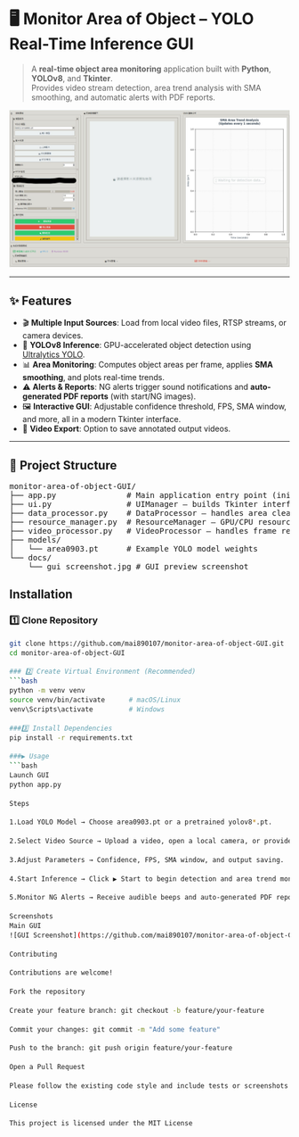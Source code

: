 # 🖥️ Monitor Area of Object – YOLO Real-Time Inference GUI

> A **real-time object area monitoring** application built with **Python**, **YOLOv8**, and **Tkinter**.  
> Provides video stream detection, area trend analysis with SMA smoothing, and automatic alerts with PDF reports.

![GUI Screenshot](https://github.com/mai890107/monitor-area-of-object-GUI/raw/main/docs/gui%20screenshot.jpg)

---

## ✨ Features

- 🎬 **Multiple Input Sources**: Load from local video files, RTSP streams, or camera devices.  
- 🤖 **YOLOv8 Inference**: GPU-accelerated object detection using [Ultralytics YOLO](https://github.com/ultralytics/ultralytics).  
- 📊 **Area Monitoring**: Computes object areas per frame, applies **SMA smoothing**, and plots real-time trends.  
- ⚠ **Alerts & Reports**: NG alerts trigger sound notifications and **auto-generated PDF reports** (with start/NG images).  
- 🖼 **Interactive GUI**: Adjustable confidence threshold, FPS, SMA window, and more, all in a modern Tkinter interface.  
- 💾 **Video Export**: Option to save annotated output videos.

---

## 📂 Project Structure
<pre>
monitor-area-of-object-GUI/
├── app.py               # Main application entry point (initializes YOLOInferenceApp)
├── ui.py                # UIManager – builds Tkinter interface and layouts
├── data_processor.py    # DataProcessor – handles area cleaning, trend checks, NG detection
├── resource_manager.py  # ResourceManager – GPU/CPU resource handling and cleanup
├── video_processor.py   # VideoProcessor – handles frame reading, YOLO inference, and plotting
├── models/
│   └── area0903.pt      # Example YOLO model weights
└── docs/
    └── gui screenshot.jpg # GUI preview screenshot
</pre>




##  Installation

### 1️⃣ Clone Repository
```bash
git clone https://github.com/mai890107/monitor-area-of-object-GUI.git
cd monitor-area-of-object-GUI

### 2️⃣ Create Virtual Environment (Recommended)
```bash
python -m venv venv
source venv/bin/activate      # macOS/Linux
venv\Scripts\activate         # Windows

###3️⃣ Install Dependencies
pip install -r requirements.txt

###▶ Usage
```bash
Launch GUI
python app.py

Steps

1.Load YOLO Model → Choose area0903.pt or a pretrained yolov8*.pt.

2.Select Video Source → Upload a video, open a local camera, or provide an RTSP URL.

3.Adjust Parameters → Confidence, FPS, SMA window, and output saving.

4.Start Inference → Click ▶ Start to begin detection and area trend monitoring.

5.Monitor NG Alerts → Receive audible beeps and auto-generated PDF reports when conditions are met.

Screenshots
Main GUI
![GUI Screenshot](https://github.com/mai890107/monitor-area-of-object-GUI/raw/main/docs/gui%20screenshot.jpg)

Contributing

Contributions are welcome!

Fork the repository

Create your feature branch: git checkout -b feature/your-feature

Commit your changes: git commit -m "Add some feature"

Push to the branch: git push origin feature/your-feature

Open a Pull Request

Please follow the existing code style and include tests or screenshots where applicable.

License

This project is licensed under the MIT License

